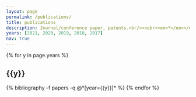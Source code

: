 ```yaml
---
layout: page
permalink: /publications/
title: publications
description: Journal/conference paper, patents.<br/><nobr><em>*</em></nobr> equal contribution.
years: [2021, 2020, 2019, 2018, 2017]
nav: true
---
```


<div class="publications">

{% for y in page.years %}
  <h2 class="year">{{y}}</h2>
  {% bibliography -f papers -q @*[year={{y}}]* %}
{% endfor %}

</div>
